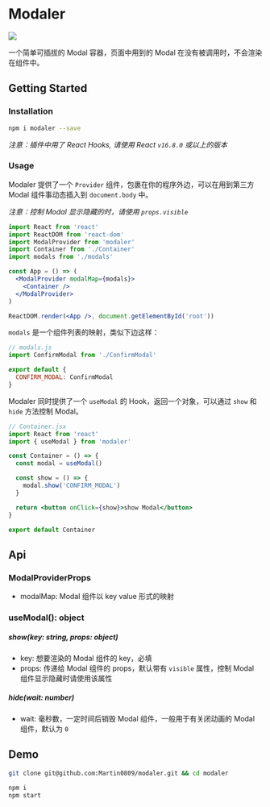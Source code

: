 # Modaler

![](https://img.shields.io/github/license/martin0809/modaler.svg)

一个简单可插拔的 Modal 容器，页面中用到的 Modal 在没有被调用时，不会渲染在组件中。

## Getting Started

### Installation

```sh
npm i modaler --save
```

_注意：插件中用了 React Hooks, 请使用 React `v16.8.0` 或以上的版本_

### Usage

Modaler 提供了一个 `Provider` 组件，包裹在你的程序外边，可以在用到第三方 Modal 组件事动态插入到 `document.body` 中。

_注意：控制 Modal 显示隐藏的时，请使用 `props.visible`_

```jsx
import React from 'react'
import ReactDOM from 'react-dom'
import ModalProvider from 'modaler'
import Container from './Container'
import modals from './modals'

const App = () => (
  <ModalProvider modalMap={modals}>
    <Container />
  </ModalProvider>
)

ReactDOM.render(<App />, document.getElementById('root'))
```

`modals` 是一个组件列表的映射，类似下边这样：

```js
// modals.js
import ConfirmModal from './ConfirmModal'

export default {
  CONFIRM_MODAL: ConfirmModal
}
```

Modaler 同时提供了一个 `useModal` 的 Hook，返回一个对象，可以通过 `show` 和 `hide` 方法控制 Modal。

```jsx
// Container.jsx
import React from 'react'
import { useModal } from 'modaler'

const Container = () => {
  const modal = useModal()

  const show = () => {
    modal.show('CONFIRM_MODAL')
  }

  return <button onClick={show}>show Modal</button>
}

export default Container
```

## Api

### ModalProviderProps

- modalMap: Modal 组件以 key value 形式的映射

### useModal(): object

##### show(key: string, props: object)

- key: 想要渲染的 Modal 组件的 key，必填
- props: 传递给 Modal 组件的 props，默认带有 `visible` 属性，控制 Modal 组件显示隐藏时请使用该属性

##### hide(wait: number)

- wait: 毫秒数，一定时间后销毁 Modal 组件，一般用于有关闭动画的 Modal 组件，默认为 `0`

## Demo

```sh
git clone git@github.com:Martin0809/modaler.git && cd modaler

npm i
npm start
```
